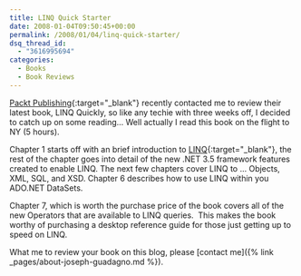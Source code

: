 ```yaml
---
title: LINQ Quick Starter
date: 2008-01-04T09:50:45+00:00
permalink: /2008/01/04/linq-quick-starter/
dsq_thread_id:
  - "3616995694"
categories:
  - Books
  - Book Reviews
---
```

[Packt Publishing](https://www.packtpub.com/){:target="_blank"} recently contacted me to review their latest book, LINQ Quickly, so like any techie with three weeks off, I decided to catch up on some reading... Well actually I read this book on the flight to NY (5 hours).

Chapter 1 starts off with an brief introduction to [LINQ](https://msdn2.microsoft.com/en-us/netframework/aa904594.aspx){:target="_blank"}, the rest of the chapter goes into detail of the new .NET 3.5 framework features created to enable LINQ. The next few chapters cover LINQ to ... Objects, XML, SQL, and XSD. Chapter 6 describes how to use LINQ within you ADO.NET DataSets.

Chapter 7, which is worth the purchase price of the book covers all of the new Operators that are available to LINQ queries.  This makes the book worthy of purchasing a desktop reference guide for those just getting up to speed on LINQ.

What me to review your book on this blog, please [contact me]({% link _pages/about-joseph-guadagno.md %}).
